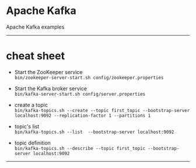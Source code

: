 # Apache Kafka 
Apache Kafka examples

---  

# cheat sheet

+ Start the ZooKeeper service  
```bin/zookeeper-server-start.sh config/zookeeper.properties```   

+ Start the Kafka broker service  
```bin/kafka-server-start.sh config/server.properties```  

+ create a topic  
```bin/kafka-topics.sh --create --topic first_topic --bootstrap-server localhost:9092 --replication-factor 1 --partitions 1```   

+ topic's list  
```bin/kafka-topics.sh --list  --bootstrap-server localhost:9092```  

+ topic definition  
```bin/kafka-topics.sh --describe --topic first_topic --bootstrap-server localhost:9092```   


--- 
